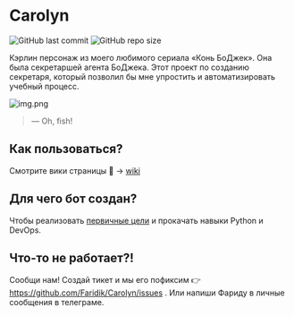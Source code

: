 # Carolyn

![GitHub last commit](https://img.shields.io/github/last-commit/faridik/carolyn)
![GitHub repo size](https://img.shields.io/github/repo-size/faridik/carolyn)

Кэрлин персонаж из моего любимого сериала «Конь БоДжек». Она была секретаршей агента БоДжека. Этот проект по созданию секретаря, который позволил бы мне упростить и автоматизировать учебный процесс.

![img.png](https://cdn.discordapp.com/attachments/656494719957729280/867117788618817536/farid-carolyn.png)

>— Oh, fish!

## Как пользоваться?
Смотрите вики страницы 👀 → [wiki](https://github.com/Faridik/Carolyn/wiki/%D0%9D%D0%B0%D1%87%D0%B0%D0%BB%D0%BE)

## Для чего бот создан?
Чтобы реализовать [первичные цели](https://github.com/Faridik/Carolyn/issues/1) и прокачать навыки Python и DevOps.

## Что-то не работает?!
Сообщи нам! Создай тикет и мы его пофиксим 👉 https://github.com/Faridik/Carolyn/issues . Или напиши Фариду в личные сообщения в телеграме.
